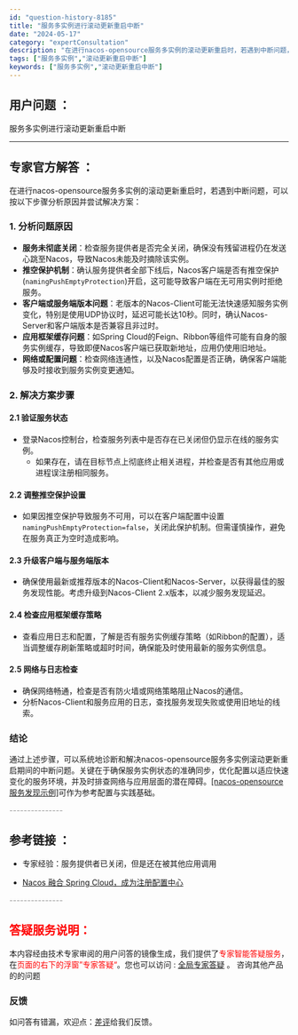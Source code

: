 ```yaml
---
id: "question-history-8185"
title: "服务多实例进行滚动更新重启中断"
date: "2024-05-17"
category: "expertConsultation"
description: "在进行nacos-opensource服务多实例的滚动更新重启时，若遇到中断问题，可以按以下步骤分析原因并尝试解决方案：### 1. 分析问题原因- **服务未彻底关闭**：检查服务提供者是否完全关闭，确保没有残留进程仍在发送心跳至Nacos，导致Nacos未能及时摘除该实例。- **推空保护机制*"
tags: ["服务多实例","滚动更新重启中断"]
keywords: ["服务多实例","滚动更新重启中断"]
---
```


## 用户问题 ： 
 服务多实例进行滚动更新重启中断  

---------------
## 专家官方解答 ：

在进行nacos-opensource服务多实例的滚动更新重启时，若遇到中断问题，可以按以下步骤分析原因并尝试解决方案：

### 1. 分析问题原因

- **服务未彻底关闭**：检查服务提供者是否完全关闭，确保没有残留进程仍在发送心跳至Nacos，导致Nacos未能及时摘除该实例。
- **推空保护机制**：确认服务提供者全部下线后，Nacos客户端是否有推空保护(`namingPushEmptyProtection`)开启，这可能导致客户端在无可用实例时拒绝服务。
- **客户端或服务端版本问题**：老版本的Nacos-Client可能无法快速感知服务实例变化，特别是使用UDP协议时，延迟可能长达10秒。同时，确认Nacos-Server和客户端版本是否兼容且非过时。
- **应用框架缓存问题**：如Spring Cloud的Feign、Ribbon等组件可能有自身的服务实例缓存，导致即便Nacos客户端已获取新地址，应用仍使用旧地址。
- **网络或配置问题**：检查网络连通性，以及Nacos配置是否正确，确保客户端能够及时接收到服务实例变更通知。

### 2. 解决方案步骤

#### 2.1 验证服务状态

- 登录Nacos控制台，检查服务列表中是否存在已关闭但仍显示在线的服务实例。
  - 如果存在，请在目标节点上彻底终止相关进程，并检查是否有其他应用或进程误注册相同服务。
  
#### 2.2 调整推空保护设置

- 如果因推空保护导致服务不可用，可以在客户端配置中设置`namingPushEmptyProtection=false`，关闭此保护机制。但需谨慎操作，避免在服务真正为空时造成影响。

#### 2.3 升级客户端与服务端版本

- 确保使用最新或推荐版本的Nacos-Client和Nacos-Server，以获得最佳的服务发现性能。考虑升级到Nacos-Client 2.x版本，以减少服务发现延迟。

#### 2.4 检查应用框架缓存策略

- 查看应用日志和配置，了解是否有服务实例缓存策略（如Ribbon的配置），适当调整缓存刷新策略或超时时间，确保能及时使用最新的服务实例信息。

#### 2.5 网络与日志检查

- 确保网络畅通，检查是否有防火墙或网络策略阻止Nacos的通信。
- 分析Nacos-Client和服务应用的日志，查找服务发现失败或使用旧地址的线索。

### 结论

通过上述步骤，可以系统地诊断和解决nacos-opensource服务多实例滚动更新重启期间的中断问题。关键在于确保服务实例状态的准确同步，优化配置以适应快速变化的服务环境，并及时排查网络与应用层面的潜在障碍。[[nacos-opensource服务发现示例]](https://github.com/nacos-group/nacos-examples/tree/master/nacos-spring-cloud-example/nacos-spring-cloud-discovery-example)可作为参考配置与实践基础。


<font color="#949494">---------------</font> 


## 参考链接 ：

* 专家经验：服务提供者已关闭，但是还在被其他应用调用 
 
 * [Nacos 融合 Spring Cloud，成为注册配置中心](https://nacos.io/docs/latest/ecology/use-nacos-with-spring-cloud)


 <font color="#949494">---------------</font> 
 


## <font color="#FF0000">答疑服务说明：</font> 

本内容经由技术专家审阅的用户问答的镜像生成，我们提供了<font color="#FF0000">专家智能答疑服务</font>，在<font color="#FF0000">页面的右下的浮窗”专家答疑“</font>。您也可以访问 : [全局专家答疑](https://answer.opensource.alibaba.com/docs/intro) 。 咨询其他产品的的问题

### 反馈
如问答有错漏，欢迎点：[差评](https://ai.nacos.io/user/feedbackByEnhancerGradePOJOID?enhancerGradePOJOId=13545)给我们反馈。
